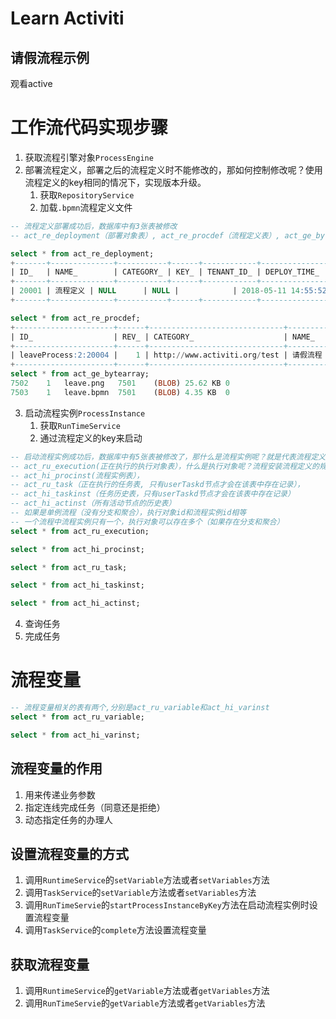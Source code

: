 Learn Activiti
===

请假流程示例
---

观看active

# 工作流代码实现步骤

1. 获取流程引擎对象`ProcessEngine`
2. 部署流程定义，部署之后的流程定义时不能修改的，那如何控制修改呢？使用流程定义的key相同的情况下，实现版本升级。
    1. 获取`RepositoryService`
    2. 加载`.bpmn`流程定义文件
```sql
-- 流程定义部署成功后，数据库中有3张表被修改
-- act_re_deployment（部署对象表）, act_re_procdef（流程定义表）, act_ge_bytearray（资源文件表）

select * from act_re_deployment;
+-------+--------------+-----------+------+------------+-------------------------+-----------------+
| ID_   | NAME_        | CATEGORY_ | KEY_ | TENANT_ID_ | DEPLOY_TIME_            | ENGINE_VERSION_ |
+-------+--------------+-----------+------+------------+-------------------------+-----------------+
| 20001 | 流程定义 | NULL      | NULL |            | 2018-05-11 14:55:52.798 | NULL            |
+-------+--------------+-----------+------+------------+-------------------------+-----------------+

select * from act_re_procdef;
+----------------------+------+------------------------------+--------------+--------------+----------+----------------+----------------+---------------------+--------------+---------------------+-------------------------+-------------------+------------+-----------------+
| ID_                  | REV_ | CATEGORY_                    | NAME_        | KEY_         | VERSION_ | DEPLOYMENT_ID_ | RESOURCE_NAME_ | DGRM_RESOURCE_NAME_ | DESCRIPTION_ | HAS_START_FORM_KEY_ | HAS_GRAPHICAL_NOTATION_ | SUSPENSION_STATE_ | TENANT_ID_ | ENGINE_VERSION_ |
+----------------------+------+------------------------------+--------------+--------------+----------+----------------+----------------+---------------------+--------------+---------------------+-------------------------+-------------------+------------+-----------------+
| leaveProcess:2:20004 |    1 | http://www.activiti.org/test | 请假流程 | leaveProcess |        2 | 20001          | leave.bpmn     | leave.png           | NULL         |                   0 |                       1 |                 1 |            | NULL            |
+----------------------+------+------------------------------+--------------+--------------+----------+----------------+----------------+---------------------+--------------+---------------------+-------------------------+-------------------+------------+-----------------+
select * from act_ge_bytearray;
7502	1	leave.png	7501	(BLOB) 25.62 KB	0
7503	1	leave.bpmn	7501	(BLOB) 4.35 KB	0
```
3. 启动流程实例`ProcessInstance`
    1. 获取`RunTimeService`
    2. 通过流程定义的key来启动
```sql
-- 启动流程实例成功后，数据库中有5张表被修改了，那什么是流程实例呢？就是代表流程定义的执行实例，包括了所有的运行节点
-- act_ru_execution(正在执行的执行对象表），什么是执行对象呢？流程安装流程定义的规则执行一次，就可以表示执行对象
-- act_hi_procinst(流程实例表），
-- act_ru_task（正在执行的任务表, 只有userTaskd节点才会在该表中存在记录），
-- act_hi_taskinst（任务历史表，只有userTaskd节点才会在该表中存在记录）
-- act_hi_actinst（所有活动节点的历史表）
-- 如果是单例流程（没有分支和聚合），执行对象id和流程实例id相等
-- 一个流程中流程实例只有一个，执行对象可以存在多个（如果存在分支和聚合）
select * from act_ru_execution;

select * from act_hi_procinst;

select * from act_ru_task;

select * from act_hi_taskinst;

select * from act_hi_actinst;
```
4. 查询任务
5. 完成任务

# 流程变量

```sql
-- 流程变量相关的表有两个,分别是act_ru_variable和act_hi_varinst
select * from act_ru_variable;

select * from act_hi_varinst;
```

## 流程变量的作用
1. 用来传递业务参数
2. 指定连线完成任务（同意还是拒绝）
3. 动态指定任务的办理人

## 设置流程变量的方式
1. 调用`RuntimeService`的`setVariable`方法或者`setVariables`方法
2. 调用`TaskService`的`setVariable`方法或者`setVariables`方法
3. 调用`RunTimeServie`的`startProcessInstanceByKey`方法在启动流程实例时设置流程变量
4. 调用`TaskService`的`complete`方法设置流程变量

## 获取流程变量
1. 调用`RuntimeService`的`getVariable`方法或者`getVariables`方法
2. 调用`RunTimeServie`的`getVariable`方法或者`getVariables`方法
